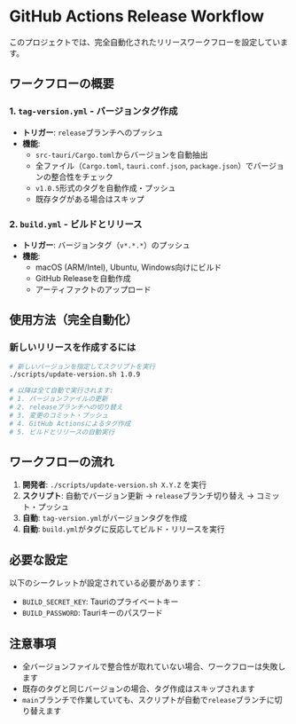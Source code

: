 # GitHub Actions Release Workflow

このプロジェクトでは、完全自動化されたリリースワークフローを設定しています。

## ワークフローの概要

### 1. `tag-version.yml` - バージョンタグ作成
- **トリガー**: `release`ブランチへのプッシュ
- **機能**:
  - `src-tauri/Cargo.toml`からバージョンを自動抽出
  - 全ファイル（`Cargo.toml`, `tauri.conf.json`, `package.json`）でバージョンの整合性をチェック
  - `v1.0.5`形式のタグを自動作成・プッシュ
  - 既存タグがある場合はスキップ

### 2. `build.yml` - ビルドとリリース
- **トリガー**: バージョンタグ（`v*.*.*`）のプッシュ
- **機能**:
  - macOS (ARM/Intel), Ubuntu, Windows向けにビルド
  - GitHub Releaseを自動作成
  - アーティファクトのアップロード

## 使用方法（完全自動化）

### 新しいリリースを作成するには
```bash
# 新しいバージョンを指定してスクリプトを実行
./scripts/update-version.sh 1.0.9

# 以降は全て自動で実行されます:
# 1. バージョンファイルの更新
# 2. releaseブランチへの切り替え
# 3. 変更のコミット・プッシュ
# 4. GitHub Actionsによるタグ作成
# 5. ビルドとリリースの自動実行
```

## ワークフローの流れ

1. **開発者**: `./scripts/update-version.sh X.Y.Z` を実行
2. **スクリプト**: 自動でバージョン更新 → `release`ブランチ切り替え → コミット・プッシュ
3. **自動**: `tag-version.yml`がバージョンタグを作成
4. **自動**: `build.yml`がタグに反応してビルド・リリースを実行

## 必要な設定

以下のシークレットが設定されている必要があります：
- `BUILD_SECRET_KEY`: Tauriのプライベートキー
- `BUILD_PASSWORD`: Tauriキーのパスワード

## 注意事項

- 全バージョンファイルで整合性が取れていない場合、ワークフローは失敗します
- 既存のタグと同じバージョンの場合、タグ作成はスキップされます
- `main`ブランチで作業していても、スクリプトが自動で`release`ブランチに切り替えます
